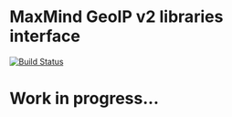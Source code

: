 # MaxMind GeoIP v2 libraries interface

[![Build Status](https://travis-ci.org/bbkr/GeoIP2.svg?branch=master)](https://travis-ci.org/bbkr/GeoIP2)

# Work in progress...
